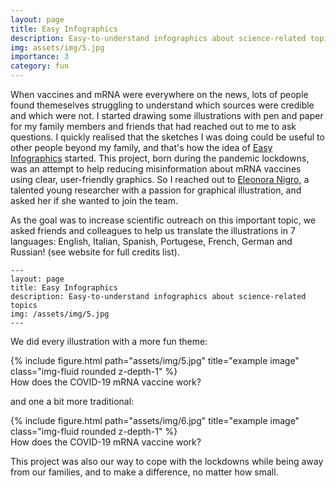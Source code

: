 ```yaml
---
layout: page
title: Easy Infographics
description: Easy-to-understand infographics about science-related topics
img: assets/img/5.jpg
importance: 3
category: fun
---
```


When vaccines and mRNA were everywhere on the news, lots of people found themeselves struggling to understand which sources were credible and which were not. I started drawing some illustrations with pen and paper for my family members and friends that had reached out to me to ask questions. I quickly realised that the sketches I was doing could be useful to other people beyond my family, and that's how the idea of [Easy Infographics](https://easy-infographics.github.io/) started. This project, born during the pandemic lockdowns, was an attempt to help reducing misinformation about mRNA vaccines using clear, user-friendly graphics. So I reached out to [Eleonora Nigro](https://www.eleonoranigro.com/), a talented young researcher with a passion for graphical illustration, and asked her if she wanted to join the team.

As the goal was to increase scientific outreach on this important topic, we asked friends and colleagues to help us translate the illustrations in 7 languages: English, Italian, Spanish, Portugese, French, German and Russian! (see website for full credits list). 

    ---
    layout: page
    title: Easy Infographics
    description: Easy-to-understand infographics about science-related topics
    img: /assets/img/5.jpg
    ---

We did every illustration with a more fun theme:

<div class="row">
    <div class="col-sm mt-3 mt-md-0">
        {% include figure.html path="assets/img/5.jpg" title="example image" class="img-fluid rounded z-depth-1" %}
    </div>
</div>
<div class="caption">
    How does the COVID-19 mRNA vaccine work?
</div>

and one a bit more traditional:

<div class="row">
    <div class="col-sm mt-3 mt-md-0">
        {% include figure.html path="assets/img/6.jpg" title="example image" class="img-fluid rounded z-depth-1" %}
    </div>
</div>
<div class="caption">
    How does the COVID-19 mRNA vaccine work?
</div>

This project was also our way to cope with the lockdowns while being away from our families, and to make a difference, no matter how small. 
